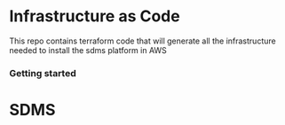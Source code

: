 # Infrastructure as Code
This repo contains terraform code that will generate all the infrastructure needed to install the sdms platform in AWS

### Getting started

# SDMS
